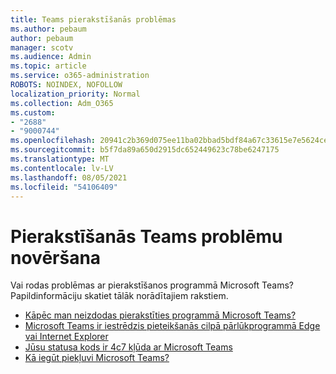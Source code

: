 ```yaml
---
title: Teams pierakstīšanās problēmas
ms.author: pebaum
author: pebaum
manager: scotv
ms.audience: Admin
ms.topic: article
ms.service: o365-administration
ROBOTS: NOINDEX, NOFOLLOW
localization_priority: Normal
ms.collection: Adm_O365
ms.custom:
- "2688"
- "9000744"
ms.openlocfilehash: 20941c2b369d075ee11ba02bbad5bdf84a67c33615e7e5624ce790bb04cb808c
ms.sourcegitcommit: b5f7da89a650d2915dc652449623c78be6247175
ms.translationtype: MT
ms.contentlocale: lv-LV
ms.lasthandoff: 08/05/2021
ms.locfileid: "54106409"
---
```

# <a name="troubleshooting-teams-sign-in"></a>Pierakstīšanās Teams problēmu novēršana 

Vai rodas problēmas ar pierakstīšanos programmā Microsoft Teams? Papildinformāciju skatiet tālāk norādītajiem rakstiem.

- [Kāpēc man neizdodas pierakstīties programmā Microsoft Teams?](https://support.office.com/article/a02f683b-61a3-4008-9447-ee60c5593b0f)
- [Microsoft Teams ir iestrēdzis pieteikšanās cilpā pārlūkprogrammā Edge vai Internet Explorer](https://docs.microsoft.com/microsoftteams/troubleshoot/teams-sign-in/sign-in-loop)
- [Jūsu statusa kods ir 4c7 kļūda ar Microsoft Teams](https://support.microsoft.com/help/4041047/modern-authentication-failed-here-status-code-is-4c7-when-signing-in-t)
- [Kā iegūt piekļuvi Microsoft Teams?](https://support.office.com/article/how-do-i-get-access-to-microsoft-teams-fc7f1634-abd3-4f26-a597-9df16e4ca65b)